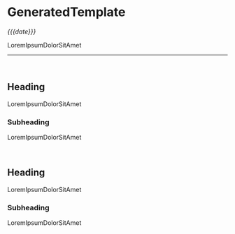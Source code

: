 # GeneratedTemplate

_{{{date}}}_

LoremIpsumDolorSitAmet

---

&nbsp;

## Heading

LoremIpsumDolorSitAmet

### Subheading

LoremIpsumDolorSitAmet

&nbsp;

## Heading

LoremIpsumDolorSitAmet

### Subheading

LoremIpsumDolorSitAmet

&nbsp;
